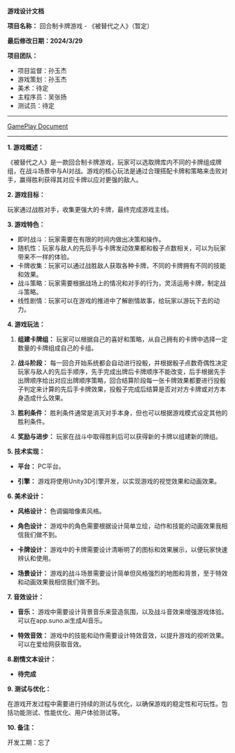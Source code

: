 **游戏设计文档**

**项目名称：** 回合制卡牌游戏 - 《被替代之人》（暂定）

**最后修改日期：2024/3/29**

**项目团队：**
- 项目监督：孙玉杰
- 游戏策划：孙玉杰
- 美术：待定
- 主程序员：吴张扬
- 测试员：待定

---

[GamePlay Document](GamePlay.md)

---

**1. 游戏概述：**

《被替代之人》是一款回合制卡牌游戏，玩家可以选取牌库内不同的卡牌组成牌组，在战斗场景中与AI对战。游戏的核心玩法是通过合理搭配卡牌和策略来击败对手，赢得胜利获得其对应卡牌以应对更强的敌人。

**2. 游戏目标：**

玩家通过战胜对手，收集更强大的卡牌，最终完成游戏主线。

**3. 游戏特色：**

- 即时战斗：玩家需要在有限的时间内做出决策和操作。
- 随机性：玩家与敌人的先后手与卡牌发动效果都和骰子点数相关，可以为玩家带来不一样的体验。
- 卡牌收集：玩家可以通过战胜敌人获取各种卡牌，不同的卡牌拥有不同的技能和效果。
- 战斗策略：玩家需要根据战场上的情况和对手的行为，灵活运用卡牌，制定战斗策略。
- 线性剧情：玩家可以在游戏的推进中了解剧情故事，给玩家以游玩下去的动力。

**4. 游戏玩法：**
   
1. **组建卡牌组：** 玩家可以根据自己的喜好和策略，从自己拥有的卡牌中选择一定数量的卡牌组成自己的卡组。

2. **战斗阶段：** 每一回合开始系统都会自动进行投骰，并根据骰子点数奇偶性决定玩家与敌人的先后手顺序，先手完成出牌后卡牌顺序不能改变，后手根据先手出牌顺序给出对应出牌顺序策略，回合结算阶段每一张卡牌效果都要进行投骰子判定来计算的先后手卡牌效果，投骰子完成后结算是否对对方卡牌或对方本身造成什么效果。

3. **胜利条件：** 胜利条件通常是消灭对手本身，但也可以根据游戏模式设定其他的胜利条件。

4. **奖励与进步：** 玩家在战斗中取得胜利后可以获得新的卡牌以组建新的牌组。

**5. 技术实现：**

- **平台：** PC平台。
  
- **引擎：** 游戏将使用Unity3D引擎开发，以实现游戏的视觉效果和动画效果。
  
**6. 美术设计：**

- **风格设计：** 色调偏暗像素风格。

- **角色设计：** 游戏中的角色需要根据设计简单立绘，动作和技能的动画效果我相信我们做不到。
  
- **卡牌设计：** 游戏中的卡牌需要设计清晰明了的图标和效果展示，以便玩家快速辨认和使用。
  
- **场景设计：** 游戏的战斗场景需要设计简单但风格强烈的地图和背景，至于特效和动画效果我相信我们做不到。

**7. 音效设计：**

- **音乐：** 游戏中需要设计背景音乐来营造氛围，以及战斗音效来增强游戏体验。可以在app.suno.ai生成AI音乐。
  
- **特效音效：** 游戏中的技能和动作需要设计特效音效，以提升游戏的视听效果。可以在爱给网获取音效。

**8.剧情文本设计：**
- **待完成**

**9. 测试与优化：**

在游戏开发过程中需要进行持续的测试与优化，以确保游戏的稳定性和可玩性。包括功能测试、性能优化、用户体验测试等。

**10. 备注：**

开发工期：忘了